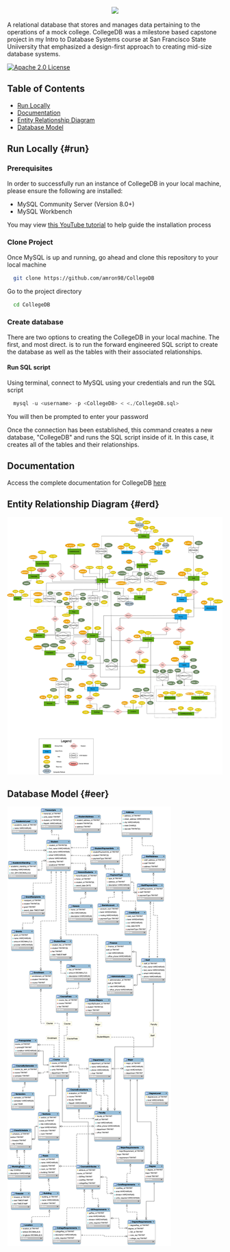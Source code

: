 <p align="center">
   <img src="https://user-images.githubusercontent.com/54814481/211725587-93432b1b-5c28-4964-a027-ec4da7e31b11.svg">
</p>

A relational database that stores and manages data pertaining to the operations of a mock college. CollegeDB was a milestone based capstone project in my Intro to Database Systems course at San Francisco State Uniiversity that emphasized a design-first approach to creating mid-size database systems. 

[![Apache 2.0 License](https://img.shields.io/hexpm/l/plug)](https://choosealicense.com/licenses/apache-2.0/)


## Table of Contents

- [Run Locally](#run)
- [Documentation](#documentation)
- [Entity Relationship Diagram](#erd)
- [Database Model](#eer)


## Run Locally {#run}

### Prerequisites
In order to successfully run an instance of CollegeDB in your local machine, please ensure the following are installed:

- MySQL Community Server (Version 8.0+)
- MySQL Workbench

You may view [this YouTube tutorial](https://www.youtube.com/watch?v=u96rVINbAUI) to help guide the installation process


### Clone Project

Once MySQL is up and running, go ahead and clone this repository to your local machine
```bash
  git clone https://github.com/amron98/CollegeDB
```

Go to the project directory

```bash
  cd CollegeDB
```

### Create database
There are two options to creating the CollegeDB in your local machine. The first, and most direct. is to run the forward engineered SQL script to create the database as well as the tables with their associated relationships.
#### Run SQL script 
Using terminal, connect to MySQL using your credentials and run the SQL script

```sql
  mysql -u <username> -p <CollegeDB> < <./CollegeDB.sql>

```
You will then be prompted to enter your password

Once the connection has been established, this command creates a new database, "CollegeDB" and runs the SQL script inside of it. In this case, it creates all of the tables and their relationships.


## Documentation

Access the complete documentation for CollegeDB [here](https://github.com/amron98/CollegeDB/blob/main/milestones/Milestone2/M2.pdf)


## Entity Relationship Diagram {#erd}

![Entity Relationship Diagram](https://github.com/amron98/CollegeDB/blob/main/resources/CollegeDB.ERD.png)

## Database Model {#eer}

![Database Model](https://github.com/amron98/CollegeDB/blob/5c92651798904d2e6fb3ac37a67ed637924e4e61/resources/CollegeDB.EER.png)

